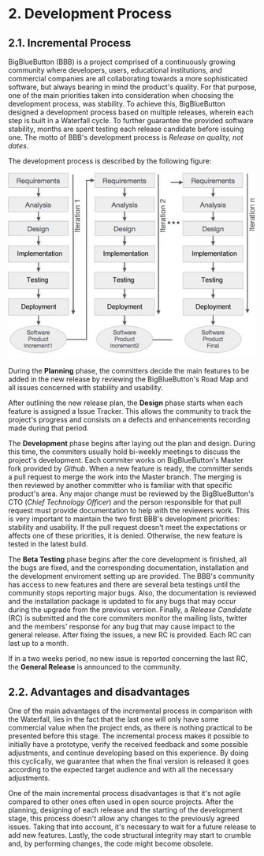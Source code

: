 # 2. Development Process

## 2.1. Incremental Process

BigBlueButton (BBB) is a project comprised of a continuously growing community where developers, users, educational institutions, and commercial companies are all collaborating towards a more sophisticated software, but always bearing in mind the product's quality. For that purpose, one of the main priorities taken into consideration when choosing the development process, was stability. To achieve this, BigBlueButton designed a development process based on multiple releases, wherein each step is built in a Waterfall cycle. To further guarantee the provided software stability, months are spent testing each release candidate before issuing one. The motto of BBB's development process is *Release on quality, not dates*.

The development process is described by the following figure:

![Incremental Process chart](images/incremental_process.png)

During the **Planning** phase, the committers decide the main features to be added in the new release by reviewing the BigBlueButton's Road Map and all issues concerned with stability and usability.

After outlining the new release plan, the **Design** phase starts when each feature is assigned a Issue Tracker. This allows the community to track the project's progress and consists on a defects and enhancements recording made during that period.

The **Development** phase begins after laying out the plan and design. During this time, the commiters usually hold bi-weekly meetings to discuss the project's development. Each commiter works on BigBlueButton's Master fork provided by *Github*. When a new feature is ready, the committer sends a pull request to merge the work into the Master branch. The merging is then reviewed by another committer who is familiar with that specific product's area. Any major change must be reviewed by the BigBlueButton's CTO (*Chief Technology Officer*) and the person responsible for that pull request must provide documentation to help with the reviewers work. This is very important to maintain the two first BBB's development priorities: stability and usability. If the pull request doesn't meet the expectations or affects one of these priorities, it is denied. Otherwise, the new feature is tested in the latest build.

The **Beta Testing** phase begins after the core development is finished, all the bugs are fixed, and the corresponding documentation, installation and the development enviroment setting up are provided. The BBB's community has access to new features and there are several beta testings until the community stops reporting major bugs. Also, the documentation is reviewed and the installation package is updated to fix any bugs that may occur during the upgrade from the previous version. Finally, a *Release Candidate* (RC) is submitted and the core commiters monitor the mailing lists, twitter and the members' response for any bug that may cause impact to the general release. After fixing the issues, a new RC is provided. Each RC can last up to a month.

If in a two weeks period, no new issue is reported concerning the last RC, the **General Release** is announced to the community.

## 2.2. Advantages and disadvantages

One of the main advantages of the incremental process in comparison with the Waterfall, lies in the fact that the last one will only have some commercial value when the project ends, as there is nothing practical to be presented before this stage. The incremental process makes it possible to initially have a prototype, verify the received feedback and some possible adjustments, and continue developing based on this experience. By doing this cyclically, we guarantee that when the final version is released it goes according to the expected target audience and with all the necessary adjustments.

One of the main incremental process disadvantages is that it's not agile compared to other ones often used in open source projects. After the planning, designing of each release and the starting of the development stage, this process doesn't allow any changes to the previously agreed issues. Taking that into account, it's necessary to wait for a future release to add new features. Lastly, the code structural integrity may start to crumble and, by performing changes, the code might become obsolete.
